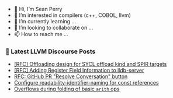 - 👋 Hi, I’m Sean Perry
- 👀 I’m interested in compilers (c++, COBOL, llvm)
- 🌱 I’m currently learning ...
- 💞️ I’m looking to collaborate on ...
- 📫 How to reach me ...

<!---
s66perry/s66perry is a ✨ special ✨ repository because its `README.md` (this file) appears on your GitHub profile.
You can click the Preview link to take a look at your changes.
--->
### 📕 Latest LLVM Discourse Posts

<!-- DISCOURSE-LLVM:START -->
- [[RFC] Offloading design for SYCL offload kind and SPIR targets](https://discourse.llvm.org/t/rfc-offloading-design-for-sycl-offload-kind-and-spir-targets/74088#post_6)
- [[RFC] Adding Register Field Information to lldb-server](https://discourse.llvm.org/t/rfc-adding-register-field-information-to-lldb-server/74143#post_1)
- [RFC: GitHub PR &quot;Resolve Conversation&quot; button](https://discourse.llvm.org/t/rfc-github-pr-resolve-conversation-button/73178?page=2#post_39)
- [Configure readability-identifier-naming for const references](https://discourse.llvm.org/t/configure-readability-identifier-naming-for-const-references/74142#post_1)
- [Overflows during folding of basic `arith` ops](https://discourse.llvm.org/t/overflows-during-folding-of-basic-arith-ops/73952#post_10)
<!-- DISCOURSE-LLVM:END -->
